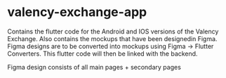 # valency-exchange-app
Contains the flutter code for the Android and IOS versions of the Valency Exchange. Also contains the mockups that have been designedin Figma.
Figma designs are to be converted into mockups using Figma -> Flutter Converters.
This flutter code will then be linked with the backend.

Figma design consists of all main pages + secondary pages
